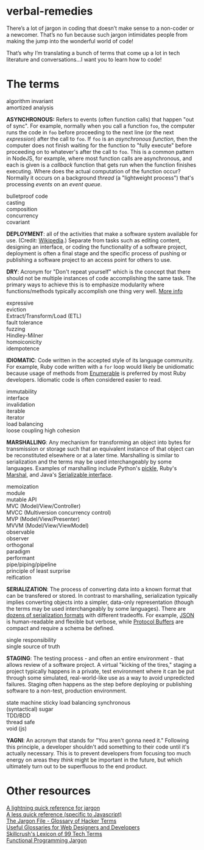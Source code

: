 # verbal-remedies
There’s a lot of jargon in coding that doesn’t make sense to a non-coder or a newcomer. That’s no fun because such jargon intimidates people from making the jump into the wonderful world of code!

That’s why I’m translating a bunch of terms that come up a lot in tech literature and conversations…I want you to learn how to code!

# The terms

algorithm invariant  
amortized analysis 

**ASYNCHRONOUS:** Refers to events (often function calls) that happen "out of sync". For example, normally when you call a function `foo`, the computer runs the code in `foo` before proceeding to the next line (or the next _expression_) after the call to `foo`. If `foo` is an _asynchronous function_, then the computer does not finish waiting for the function to "fully execute" before proceeding on to whatever's after the call to `foo`. This is a common pattern in NodeJS, for example, where most function calls are asynchronous, and each is given is a _callback_ function that gets run when the function finishes executing. Where does the actual computation of the function occur? Normally it occurs on a background _thread_ (a "lightweight process") that's processing _events_ on an _event queue_.

bulletproof code  
casting  
composition  
concurrency  
covariant  

**DEPLOYMENT**: all of the activities that make a software system available for use. (Credit: [Wikipedia](https://en.wikipedia.org/wiki/Software_deployment).) Separate from tasks such as editing content, designing an interface, or coding the functionality of a software project, deployment is often a final stage and the specific process of pushing or publishing a software project to an access point for others to use.

**DRY**: Acronym for "Don't repeat yourself" which is the concept that there should not be multiple instances of code accomplishing the same task. The primary ways to achieve this is to emphasize modularity where functions/methods typically accomplish one thing very well. [More info](https://en.wikipedia.org/wiki/Don%27t_repeat_yourself)
  
expressive  
eviction  
Extract/Transform/Load (ETL)  
fault tolerance  
fuzzing  
Hindley-Milner  
homoiconicity  
idempotence  

**IDIOMATIC**: Code written in the accepted style of its language community. For example, Ruby code written with a `for` loop would likely be unidiomatic because usage of methods from [Enumerable](http://ruby-doc.org/core-2.3.1/Enumerable.html) is preferred by most Ruby developers. Idiomatic code is often considered easier to read.

immutability  
interface  
invalidation  
iterable  
iterator  
load balancing  
loose coupling high cohesion  

**MARSHALLING**: Any mechanism for transforming an object into bytes for transmission or storage such that an equivalent instance of that object can be reconstituted elsewhere or at a later time. Marshalling is similar to serialization and the terms may be used interchangeably by some languages. Examples of marshalling include Python's [pickle](https://docs.python.org/3/library/pickle.html), Ruby's [Marshal](http://ruby-doc.org/core-2.3.0/Marshal.html), and Java's [Serializable interface](https://docs.oracle.com/javase/7/docs/api/java/io/Serializable.html). 

memoization  
module  
mutable API  
MVC (Model/View/Controller)  
MVCC (Multiversion concurrency control)  
MVP (Model/View/Presenter)  
MVVM (Model/View/ViewModel)  
observable  
observer  
orthogonal  
paradigm  
performant  
pipe/piping/pipeline  
principle of least surprise  
reification  

**SERIALIZATION**: The process of converting data into a known format that can be transfered or stored. In contrast to marshalling, serialization typically implies converting objects into a simpler, data-only representation (though the terms may be used interchangeably by some languages). There are [dozens of serialization formats](https://en.wikipedia.org/wiki/Comparison_of_data_serialization_formats) with different tradeoffs. For example, [JSON](https://en.wikipedia.org/wiki/JSON) is human-readable and flexible but verbose, while [Protocol Buffers](https://en.wikipedia.org/wiki/Protocol_Buffers) are compact and require a schema be defined.

single responsibility  
single source of truth

**STAGING**: The testing process - and often an entire environment - that allows review of a software project. A virtual "kicking of the tires," staging a project typically happens in a private, test environment where it can be put through some simulated, real-world-like use as a way to avoid unpredicted failures. Staging often happens as the step before deploying or publishing software to a non-test, production environment.

state machine
sticky load balancing
synchronous    
(syntactical) sugar  
TDD/BDD  
thread safe  
void (js)  

**YAGNI**: An acronym that stands for "You aren't gonna need it." Following
this principle, a developer shouldn't add something to their code until it's
actually necessary. This is to prevent developers from focusing too much
energy on areas they *think* might be important in the future, but which
ultimately turn out to be superfluous to the end product.

# Other resources

[A lightning quick reference for jargon](https://twitter.com/searls/status/609521655405113344)  
[A less quick reference (specific to Javascript)](https://github.com/HugoGiraudel/SJSJ)  
[The Jargon File - Glossary of Hacker Terms](http://www.catb.org/jargon/html/go01.html)  
[Useful Glossaries for Web Designers and Developers](https://www.smashingmagazine.com/2009/05/useful-glossaries-for-web-designers-and-developers/)  
[Skillcrush's Lexicon of 99 Tech Terms](http://skillcrush.com/2015/03/26/99-tech-terms/)  
[Functional Programming Jargon](https://github.com/hemanth/functional-programming-jargon)  
